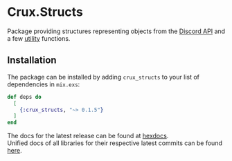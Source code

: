 # Crux.Structs

Package providing structures representing objects from the [Discord API](https://discordapp.com/developers) and a few [utility](lib/structs/util.ex) functions.

## Installation

The package can be installed by adding `crux_structs` to your list of dependencies in `mix.exs`:

```elixir
def deps do
  [
    {:crux_structs, "~> 0.1.5"}
  ]
end
```

The docs for the latest release can be found at [hexdocs](https://hexdocs.pm/crux_structs).  
Unified docs of all libraries for their respective latest commits can be found [here](https://crux.randomly.space).
